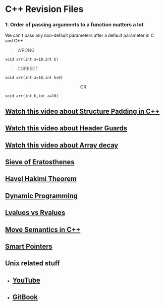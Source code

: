 # C++ Revision Files
   ### 1. Order of passing arguments to a function matters a lot <br>
   We can't pass any non-default parameters after a default parameter in C and C++
   > WRONG <br>
 ```
 void arr(int a=10,int b)
 ```
   > CORRECT <br>
 ```
 void arr(int a=10,int b=0)
```
<p align="center">OR</p>

```
void arr(int b,int a=10)
```
  ## [Watch this video about Structure Padding in C++](https://youtu.be/aROgtACPjjg)
  ## [Watch this video about Header Guards](https://youtu.be/wRq8pxJEpfc)
  ## [Watch this video about Array decay](https://youtu.be/hsUivWegqYU)
  ## [Sieve of Eratosthenes](https://youtu.be/nDPo9hsDNvU)
  ## [Havel Hakimi Theorem](https://youtu.be/DdCxNvULI-c)
  ## [Dynamic Programming](https://youtu.be/oBt53YbR9Kk)
  ## [Lvalues vs Rvalues](https://youtu.be/fbYknr-HPYE)
  ## [Move Semantics in C++](https://youtu.be/ehMg6zvXuMY)
  ## [Smart Pointers](https://youtu.be/UOB7-B2MfwA)
  ## Unix related stuff
  - ## [YouTube](https://youtu.be/cex9XrZCU14)
  - ## [GitBook](https://octave-1.gitbook.io/c-unix/)
